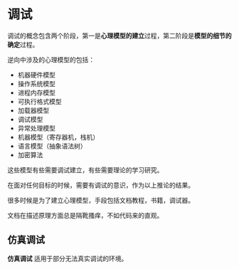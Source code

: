 # 调试

调试的概念包含两个阶段，第一是**心理模型的建立**过程，第二阶段是**模型的细节的确定**过程。

逆向中涉及的心理模型的包括：

- 机器硬件模型
- 操作系统模型
- 进程内存模型
- 可执行格式模型
- 加载器模型
- 调试模型
- 异常处理模型
- 机器模型（寄存器机，栈机）
- 语言模型（抽象语法树）
- 加密算法

这些模型有些需要调试建立，有些需要理论的学习研究。

在面对任何目标的时候，需要有调试的意识，作为以上推论的结果。

很多时候是为了建立心理模型，手段包括文档教程，书籍，调试器。

文档在描述原理方面总是隔靴搔痒，不如代码来的直观。

## 仿真调试

**仿真调试** 适用于部分无法真实调试的环境。